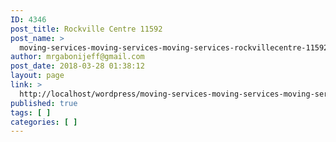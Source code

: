 ```yaml
---
ID: 4346
post_title: Rockville Centre 11592
post_name: >
  moving-services-moving-services-moving-services-rockvillecentre-11592
author: mrgabonijeff@gmail.com
post_date: 2018-03-28 01:38:12
layout: page
link: >
  http://localhost/wordpress/moving-services-moving-services-moving-services-rockvillecentre-11592/
published: true
tags: [ ]
categories: [ ]
---
```

